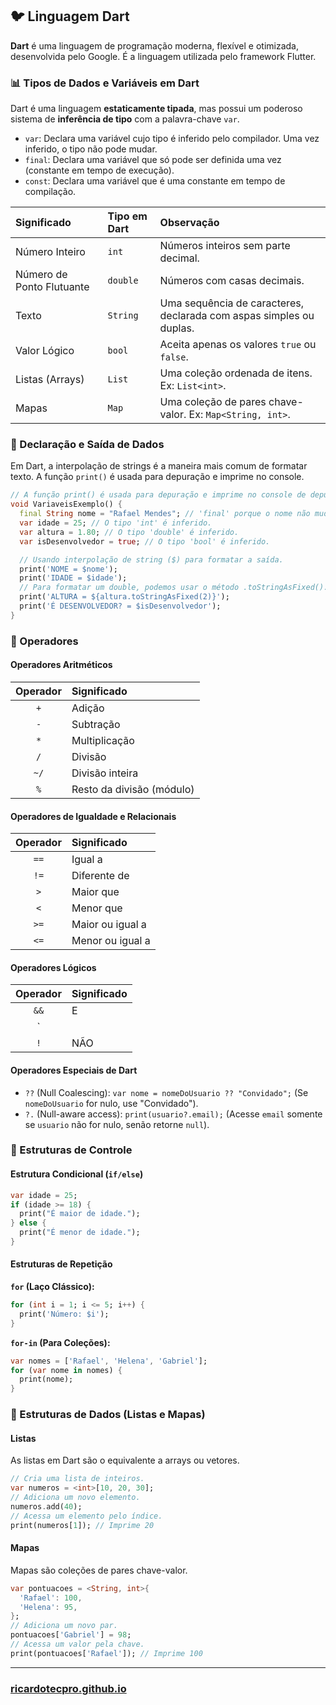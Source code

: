 ## 🐦 Linguagem Dart

**Dart** é uma linguagem de programação moderna, flexível e otimizada, desenvolvida pelo Google. É a linguagem utilizada pelo framework Flutter.

### 📊 Tipos de Dados e Variáveis em Dart

Dart é uma linguagem **estaticamente tipada**, mas possui um poderoso sistema de **inferência de tipo** com a palavra-chave `var`.

  * `var`: Declara uma variável cujo tipo é inferido pelo compilador. Uma vez inferido, o tipo não pode mudar.
  * `final`: Declara uma variável que só pode ser definida uma vez (constante em tempo de execução).
  * `const`: Declara uma variável que é uma constante em tempo de compilação.

| Significado | Tipo em Dart | Observação |
| :--- | :--- | :--- |
| Número Inteiro | `int` | Números inteiros sem parte decimal. |
| Número de Ponto Flutuante | `double` | Números com casas decimais. |
| Texto | `String` | Uma sequência de caracteres, declarada com aspas simples ou duplas. |
| Valor Lógico | `bool` | Aceita apenas os valores `true` ou `false`. |
| Listas (Arrays) | `List` | Uma coleção ordenada de itens. Ex: `List<int>`. |
| Mapas | `Map` | Uma coleção de pares chave-valor. Ex: `Map<String, int>`. |

### 📝 Declaração e Saída de Dados

Em Dart, a interpolação de strings é a maneira mais comum de formatar texto. A função `print()` é usada para depuração e imprime no console.

```dart
// A função print() é usada para depuração e imprime no console de depuração.
void VariaveisExemplo() {
  final String nome = "Rafael Mendes"; // 'final' porque o nome não mudará.
  var idade = 25; // O tipo 'int' é inferido.
  var altura = 1.80; // O tipo 'double' é inferido.
  var isDesenvolvedor = true; // O tipo 'bool' é inferido.

  // Usando interpolação de string ($) para formatar a saída.
  print('NOME = $nome');
  print('IDADE = $idade');
  // Para formatar um double, podemos usar o método .toStringAsFixed().
  print('ALTURA = ${altura.toStringAsFixed(2)}');
  print('É DESENVOLVEDOR? = $isDesenvolvedor');
}
```

### 🔢 Operadores

#### Operadores Aritméticos

| Operador | Significado |
| :---: | :--- |
| `+` | Adição |
| `-` | Subtração |
| `*` | Multiplicação |
| `/` | Divisão |
| `~/` | Divisão inteira |
| `%` | Resto da divisão (módulo) |

#### Operadores de Igualdade e Relacionais

| Operador | Significado |
| :---: | :--- |
| `==` | Igual a |
| `!=` | Diferente de |
| `>` | Maior que |
| `<` | Menor que |
| `>=` | Maior ou igual a |
| `<=` | Menor ou igual a |

#### Operadores Lógicos

| Operador | Significado |
| :---: | :--- |
| `&&` | E |
| `||` | OU |
| `!` | NÃO |

#### Operadores Especiais de Dart

  * `??` (Null Coalescing): `var nome = nomeDoUsuario ?? "Convidado";` (Se `nomeDoUsuario` for nulo, use "Convidado").
  * `?.` (Null-aware access): `print(usuario?.email);` (Acesse `email` somente se `usuario` não for nulo, senão retorne `null`).

### 🔀 Estruturas de Controle

#### Estrutura Condicional (`if/else`)

```dart
var idade = 25;
if (idade >= 18) {
  print("É maior de idade.");
} else {
  print("É menor de idade.");
}
```

#### Estruturas de Repetição

**`for` (Laço Clássico):**

```dart
for (int i = 1; i <= 5; i++) {
  print('Número: $i');
}
```

**`for-in` (Para Coleções):**

```dart
var nomes = ['Rafael', 'Helena', 'Gabriel'];
for (var nome in nomes) {
  print(nome);
}
```

### 📏 Estruturas de Dados (Listas e Mapas)

#### Listas

As listas em Dart são o equivalente a arrays ou vetores.

```dart
// Cria uma lista de inteiros.
var numeros = <int>[10, 20, 30];
// Adiciona um novo elemento.
numeros.add(40);
// Acessa um elemento pelo índice.
print(numeros[1]); // Imprime 20
```

#### Mapas

Mapas são coleções de pares chave-valor.

```dart
var pontuacoes = <String, int>{
  'Rafael': 100,
  'Helena': 95,
};
// Adiciona um novo par.
pontuacoes['Gabriel'] = 98;
// Acessa um valor pela chave.
print(pontuacoes['Rafael']); // Imprime 100
```

---

### [ricardotecpro.github.io](https://ricardotecpro.github.io/)
